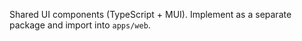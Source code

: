 Shared UI components (TypeScript + MUI). Implement as a separate package and import into `apps/web`.
